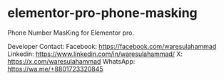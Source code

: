 # elementor-pro-phone-masking
Phone Number MasKing for Elementor pro.

Developer Contact: 
Facebook: https://facebook.com/waresulahammad
Linkedin: https://www.linkedin.com/in/waresulahammad/
X: https://x.com/waresulahammad
WhatsApp: https://wa.me/+8801723320845
